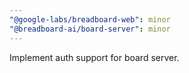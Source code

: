 ```yaml
---
"@google-labs/breadboard-web": minor
"@breadboard-ai/board-server": minor
---
```


Implement auth support for board server.
